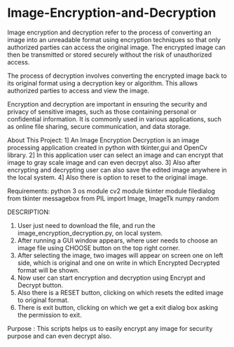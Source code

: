 # Image-Encryption-and-Decryption
Image encryption and decryption refer to the process of converting an image into an unreadable format using encryption techniques so that only authorized parties can access the original image. The encrypted image can then be transmitted or stored securely without the risk of unauthorized access.

The process of decryption involves converting the encrypted image back to its original format using a decryption key or algorithm. This allows authorized parties to access and view the image.

Encryption and decryption are important in ensuring the security and privacy of sensitive images, such as those containing personal or confidential information. It is commonly used in various applications, such as online file sharing, secure communication, and data storage.

About This Project:
1] An Image Encryption Decryption is an image processing application created in python with tkinter,gui and OpenCv library.
2] In this application user can select an image and can encrypt that image to gray scale image and can even decrpyt also.
3] Also after encrypting and decrypting user can also save the edited image anywhere in the local system.
4] Also there is option to reset to the original image.

Requirements:
python 3
os module
cv2 module
tkinter module
filedialog from tkinter
messagebox
from PIL import Image, ImageTk
numpy
random

DESCRIPTION:
1) User just need to download the file, and run the image_encryption_decryption.py, on local system.
2) After running a GUI window appears, where user needs to choose an image file using CHOOSE button on the top right corner.
3) After selecting the image, two images will appear on screen one on left side, which is original and one on write in which Encrypted Decrypted format will be shown.
4) Now user can start encryption and decryption using Encrypt and Decrypt button.
5) Also there is a RESET button, clicking on which resets the edited image to original format.
6) There is exit button, clicking on which we get a exit dialog box asking the permission to exit.
 
Purpose :
This scripts helps us to easily encrypt any image for security purpose and can even decrypt also.





